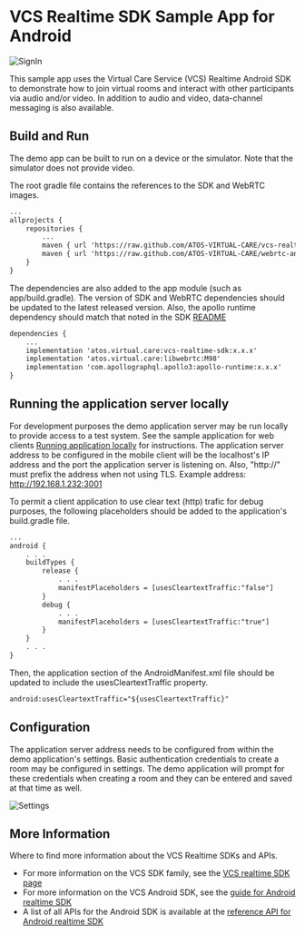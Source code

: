 # VCS Realtime SDK Sample App for Android
![SignIn](https://user-images.githubusercontent.com/4389724/130239263-c3e598be-6d57-464a-b59d-bf02bd297ff7.png)

This sample app uses the Virtual Care Service (VCS) Realtime Android SDK to demonstrate how to join virtual rooms and interact with other participants via audio and/or video. In addition to audio and video, data-channel messaging is also available.
## Build and Run

The demo app can be built to run on a device or the simulator. Note that the simulator does not provide video.

The root gradle file contains the references to the SDK and WebRTC images.
```xml
...
allprojects {
    repositories {
        ...
        maven { url 'https://raw.github.com/ATOS-VIRTUAL-CARE/vcs-realtime-sdk-android/repo/' }
        maven { url 'https://raw.github.com/ATOS-VIRTUAL-CARE/webrtc-android/repo/' 
    }
}
```

The dependencies are also added to the app module (such as app/build.gradle). The version of SDK and WebRTC dependencies should be updated to the latest released version. Also, the apollo runtime dependency should match that noted in the SDK [README](https://github.com/GLB-UCC-VCS/vcs-realtime-android-sdk#integrate-into-android-project)
```xml
dependencies {
    ...
    implementation 'atos.virtual.care:vcs-realtime-sdk:x.x.x'
    implementation 'atos.virtual.care:libwebrtc:M98'
    implementation 'com.apollographql.apollo3:apollo-runtime:x.x.x'
}
```

## Running the application server locally

For development purposes the demo application server may be run locally to provide access to a test system. See the sample application for web clients [Running application locally](https://github.com/ATOS-VIRTUAL-CARE/vcs-realtime-sdk-web-demo#running-application-locally) for instructions. The application server address to be configured in the mobile client will be the localhost's IP address and the port the application server is listening on. Also, "http://" must prefix the address when not using TLS.
Example address: http://192.168.1.232:3001

To permit a client application to use clear text (http) trafic for debug purposes, the following placeholders should be added to the application's build.gradle file.
```xml
...
android {
    . . .
    buildTypes {
        release {
            . . .
            manifestPlaceholders = [usesCleartextTraffic:"false"]
        }
        debug {
            . . .
            manifestPlaceholders = [usesCleartextTraffic:"true"]
        }
    }
    . . .
}
```

Then, the application section of the AndroidManifest.xml file should be updated to include the usesCleartextTraffic property.
```xml
android:usesCleartextTraffic="${usesCleartextTraffic}"
```


## Configuration

The application server address needs to be configured from within the demo application's settings. Basic authentication credentials to create a room may be configured in settings. The demo application will prompt for these credentials when creating a room and they can be entered and saved at that time as well.

![Settings](https://user-images.githubusercontent.com/4389724/130242609-d993f59b-8115-4343-a21d-4d56b9508f97.png)

## More Information

Where to find more information about the VCS Realtime SDKs and APIs.

* For more information on the VCS SDK family, see the [VCS realtime SDK page](https://sdk.virtualcareservices.net/)
* For more information on the VCS Android SDK, see the [guide for Android realtime SDK](https://sdk.virtualcareservices.net/sdks/android)
* A list of all APIs for the Android SDK is available at the [reference API for Android realtime SDK](https://sdk.virtualcareservices.net/reference/android)
